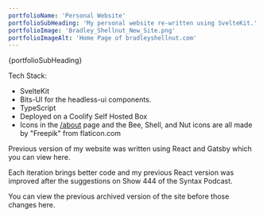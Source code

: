 ```yaml
---
portfolioName: 'Personal Website'
portfolioSubHeading: 'My personal website re-written using SvelteKit.'
portfolioImage: 'Bradley_Shellnut_New_Site.png'
portfolioImageAlt: 'Home Page of bradleyshellnut.com'
---
```


<script>
    import ExternalLink from '$lib/components/ExternalLink.svelte';
</script>

{portfolioSubHeading}

Tech Stack:

- <ExternalLink href="https://kit.svelte.dev/" showIcon>SvelteKit</ExternalLink>
- <ExternalLink showIcon href="https://bits-ui.com/">Bits-UI</ExternalLink> for the headless-ui components.
- TypeScript
- Deployed on a Coolify Self Hosted Box
- Icons in the [/about](/about) page and the Bee, Shell, and Nut icons are all made by <ExternalLink showIcon href="https://www.flaticon.com/authors/freepik" ariaLabel="Freepik">"Freepik"</ExternalLink> from <ExternalLink showIcon href="https://www.flaticon.com" ariaLabel="Flaticon">flaticon.com</ExternalLink>

Previous version of my website was written using React and Gatsby which you can view <ExternalLink href="https://wonderful-austin-9f17d2.netlify.app/" ariaLabel="React and Gatsby Personal Site version" showIcon>here</ExternalLink>.

Each iteration brings better code and my previous React version was improved after the suggestions on <ExternalLink showIcon href="https://syntax.fm/show/444/syntax-highlight#t=33:19" ariaLabel="Syntax.fm Podcast Number 444">Show 444</ExternalLink> of the <ExternalLink href="https://syntax.fm/show/444/syntax-highlight#t=33:19" ariaLabel="Syntax.fm Podcast" showIcon>Syntax Podcast</ExternalLink>.

You can view the previous archived version of the site before those changes <ExternalLink href="https://web.archive.org/web/20210224002046/https://bradleyshellnut.com/" ariaLabel="Archive before Syntax Podcast" showIcon>here</ExternalLink>.
